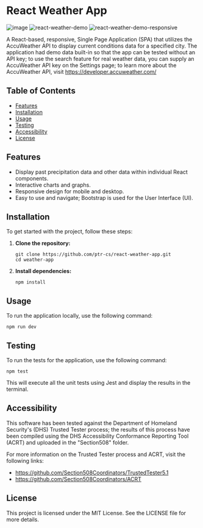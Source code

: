 # React Weather App
![image](https://github.com/user-attachments/assets/ee59a1c0-24a9-442d-89b1-e1e632e8ceb5)
![react-weather-demo](https://github.com/user-attachments/assets/860a0ba0-2af4-4f2d-af99-85a2518c47fa)
![react-weather-demo-responsive](https://github.com/user-attachments/assets/381a989b-6167-44f9-9f53-114f57744a39)

A React-based, responsive, Single Page Application (SPA) that utilizes the AccuWeather API to display current conditions data for a specified city. 
The application had demo data built-in so that the app can be tested without an API key; to use the search feature for real weather data, you can supply an AccuWeather API key on the Settings page; to learn more about the AccuWeather API, visit https://developer.accuweather.com/

## Table of Contents

- [Features](#features)
- [Installation](#installation)
- [Usage](#usage)
- [Testing](#testing)
- [Accessibility](#accessibility)
- [License](#license)

## Features

- Display past precipitation data and other data within individual React components.
- Interactive charts and graphs.
- Responsive design for mobile and desktop.
- Easy to use and navigate; Bootstrap is used for the User Interface (UI).

## Installation

To get started with the project, follow these steps:

1. **Clone the repository:**

    ```
    git clone https://github.com/ptr-cs/react-weather-app.git
    cd weather-app
    ```

2. **Install dependencies:**

    ```
    npm install
    ```

## Usage

To run the application locally, use the following command:


    npm run dev

    
## Testing

To run the tests for the application, use the following command:


    npm test


This will execute all the unit tests using Jest and display the results in the terminal.

## Accessibility

This software has been tested against the Department of Homeland Security's (DHS) Trusted Tester process; the results of this process have been compiled using the DHS Accessibility Conformance Reporting Tool (ACRT) and uploaded in the "Section508" folder.

For more information on the Trusted Tester process and ACRT, visit the following links:
- https://github.com/Section508Coordinators/TrustedTester5.1
- https://github.com/Section508Coordinators/ACRT

## License

This project is licensed under the MIT License. See the LICENSE file for more details.
